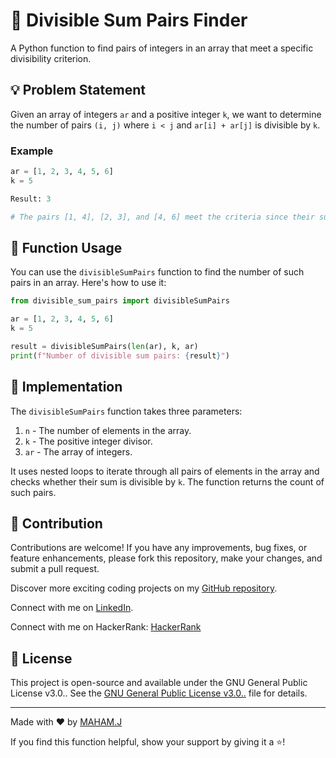 # 🤖 Divisible Sum Pairs Finder 

A Python function to find pairs of integers in an array that meet a specific divisibility criterion.

## 💡 Problem Statement

Given an array of integers `ar` and a positive integer `k`, we want to determine the number of pairs `(i, j)` where `i < j` and `ar[i] + ar[j]` is divisible by `k`.

### Example

```python
ar = [1, 2, 3, 4, 5, 6]
k = 5

Result: 3

# The pairs [1, 4], [2, 3], and [4, 6] meet the criteria since their sums are divisible by 5.
```

## 🚀 Function Usage

You can use the `divisibleSumPairs` function to find the number of such pairs in an array. Here's how to use it:

```python
from divisible_sum_pairs import divisibleSumPairs

ar = [1, 2, 3, 4, 5, 6]
k = 5

result = divisibleSumPairs(len(ar), k, ar)
print(f"Number of divisible sum pairs: {result}")
```

## 🔧 Implementation

The `divisibleSumPairs` function takes three parameters:

1. `n` - The number of elements in the array.
2. `k` - The positive integer divisor.
3. `ar` - The array of integers.

It uses nested loops to iterate through all pairs of elements in the array and checks whether their sum is divisible by `k`. The function returns the count of such pairs.

## 🌟 Contribution

Contributions are welcome! If you have any improvements, bug fixes, or feature enhancements, please fork this repository, make your changes, and submit a pull request.

Discover more exciting coding projects on my [GitHub repository](https://github.com/Maham-j).

Connect with me on [LinkedIn](https://www.linkedin.com/in/maham-jamil-268584267).

Connect with me on HackerRank: [HackerRank ](https://www.hackerrank.com/maham_jamil)


## 📄 License

This project is open-source and available under the GNU General Public License v3.0.. See the [GNU General Public License v3.0..](LICENSE) file for details.

---

Made with ❤️ by [MAHAM.J](https://github.com/Maham-j)

If you find this function helpful, show your support by giving it a ⭐️!
